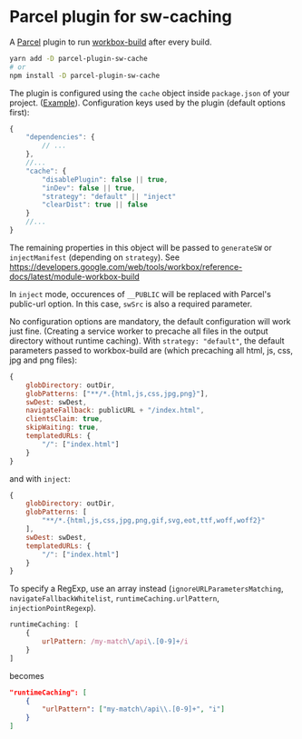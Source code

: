 # Parcel plugin for sw-caching

A [Parcel](https://parceljs.org/) plugin to run [workbox-build](https://github.com/GoogleChrome/workbox) after every build.

```sh
yarn add -D parcel-plugin-sw-cache
# or
npm install -D parcel-plugin-sw-cache
```

The plugin is configured using the `cache` object inside `package.json` of your project. ([Example](example/package.json)).
Configuration keys used by the plugin (default options first):
```js
{
    "dependencies": {
        // ...
    },
    //...
    "cache": {
        "disablePlugin": false || true,
        "inDev": false || true,
        "strategy": "default" || "inject"
        "clearDist": true || false
    }
    //...
}
```

The remaining properties in this object will be passed to `generateSW` or `injectManifest` (depending on `strategy`). See https://developers.google.com/web/tools/workbox/reference-docs/latest/module-workbox-build

In `inject` mode, occurences of  `__PUBLIC` will be replaced with Parcel's public-url option. In this case, `swSrc` is also a required parameter.

No configuration options are mandatory, the default configuration will work just fine. (Creating a service worker to precache all files in the output directory without runtime caching). With `strategy: "default"`, the default parameters passed to workbox-build are (which precaching all html, js, css, jpg and png files):
```js
{
    globDirectory: outDir,
    globPatterns: ["**/*.{html,js,css,jpg,png}"],
    swDest: swDest,
    navigateFallback: publicURL + "/index.html",
    clientsClaim: true,
    skipWaiting: true,
    templatedURLs: {
        "/": ["index.html"]
    }
}
```
and with `inject`:
```js
{
    globDirectory: outDir,
    globPatterns: [
        "**/*.{html,js,css,jpg,png,gif,svg,eot,ttf,woff,woff2}"
    ],
    swDest: swDest,
    templatedURLs: {
        "/": ["index.html"]
    }
}
```

To specify a RegExp, use an array instead (`ignoreURLParametersMatching`, `navigateFallbackWhitelist`, `runtimeCaching.urlPattern`, `injectionPointRegexp`).
```js
runtimeCaching: [
    {
        urlPattern: /my-match\/api\.[0-9]+/i
    }
]
```
becomes
```json
"runtimeCaching": [
    {
        "urlPattern": ["my-match\/api\\.[0-9]+", "i"]
    }
]
```
